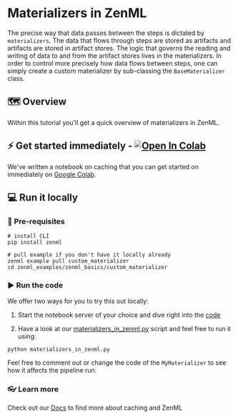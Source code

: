 # Materializers in ZenML
The precise way that data passes between the steps is dictated by `materializers`. The data that flows through steps 
are stored as artifacts and artifacts are stored in artifact stores. The logic that governs the reading and writing of 
data to and from the artifact stores lives in the materializers. In order to control more precisely how data 
flows between steps, one can simply create a custom materializer by sub-classing the `BaseMaterializer` class.

## 🗺 Overview

Within this tutorial you'll get a quick overview of materializers in ZenML. 

## ⚡ Get started immediately - [![Open In Colab](https://colab.research.google.com/assets/colab-badge.svg)](https://colab.research.google.com/github/zenml-io/zenml/blob/feature/ENG-634-beautify-examples/examples/zenml_basics/custom_materializer/materializers_in_zenml.ipynb)

We've written a notebook on caching that you can get started on immediately on [Google Colab](https://colab.research.google.com/github/zenml-io/zenml/blob/feature/ENG-634-beautify-examples/examples/zenml_basics/custom_materializer/materializers_in_zenml.ipynb).

## 💻 Run it locally
### 📃 Pre-requisites

```shell
# install CLI
pip install zenml 

# pull example if you don't have it locally already
zenml example pull custom_materializer
cd zenml_examples/zenml_basics/custom_materializer
```

### ▶ Run the code

We offer two ways for you to try this out locally:

1. Start the notebook server of your choice and dive right into the [code](materializers_in_zenml.ipynb)

2. Have a look at our [materializers_in_zenml.py](materializers_in_zenml.py) script and feel free to run it 
using:

```bash
python materializers_in_zenml.py
```

Feel free to comment out or change the code of the `MyMaterializer` to see how it affects the pipeline run.

### 👓 Learn more

Check out our [Docs](https://docs.zenml.io/features/materializers) to  find more about caching and ZenML
